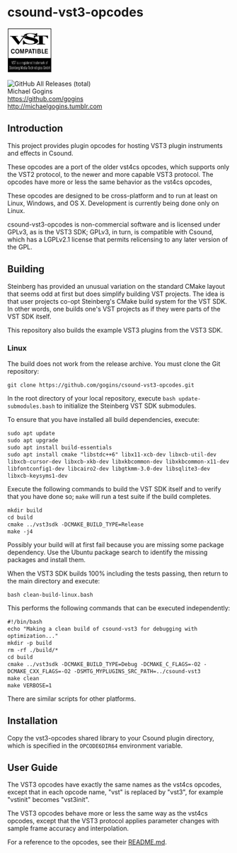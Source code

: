 # csound-vst3-opcodes

<img src="VST_Compatible_Logo_Steinberg_with_TM_negative.png" width="100" height="100" />

![GitHub All Releases (total)](https://img.shields.io/github/downloads/gogins/csound-vst3-opcodes/total.svg)<br>
Michael Gogins<br>
https://github.com/gogins<br>
http://michaelgogins.tumblr.com

## Introduction

This project provides plugin opcodes for hosting VST3 plugin instruments and 
effects in Csound.

These opcodes are a port of the older vst4cs opcodes, which supports only the 
VST2 protocol, to the newer and more capable VST3 protocol. The opcodes have 
more or less the same behavior as the vst4cs opcodes,

These opcodes are designed to be cross-platform and to run at least on Linux, 
Windows, and OS X. Development is currently being done only on Linux.

csound-vst3-opcodes is non-commercial software and is licensed under GPLv3, as 
is the VST3 SDK; GPLv3, in turn, is compatible with Csound, which has a 
LGPLv2.1 license that permits relicensing to any later version of the GPL.

## Building

Steinberg has provided an unusual variation on the standard CMake layout that 
seems odd at first but does simplify building VST projects. The idea is that 
user projects co-opt Steinberg's CMake build system for the VST SDK. In other 
words, one builds one's VST projects as if they were parts of the VST SDK 
itself.

This repository also builds the example VST3 plugins from the VST3 SDK.

### Linux

The build does not work from the release archive. You must clone the Git 
repository:
```
git clone https://github.com/gogins/csound-vst3-opcodes.git
```

In the root directory of your local repository, execute 
`bash update-submodules.bash` to initialize the Steinberg VST SDK submodules. 

To ensure that you have installed all build dependencies, execute: 
```
sudo apt update
sudo apt upgrade
sudo apt install build-essentials
sudo apt install cmake "libstdc++6" libx11-xcb-dev libxcb-util-dev libxcb-cursor-dev libxcb-xkb-dev libxkbcommon-dev libxkbcommon-x11-dev libfontconfig1-dev libcairo2-dev libgtkmm-3.0-dev libsqlite3-dev libxcb-keysyms1-dev

```
Execute the following commands to build the VST SDK itself and to verify 
that you have done so; `make` will run a test suite if the build completes.
```
mkdir build
cd build
cmake ../vst3sdk -DCMAKE_BUILD_TYPE=Release
make -j4
```
Possibly your build will at first fail because you are missing some package 
dependency. Use the Ubuntu package search to identify the missing packages and 
install them.

When the VST3 SDK builds 100% including the tests passing, then return to the 
main directory and execute:
```
bash clean-build-linux.bash
```

This performs the following commands that can be executed independently:
```
#!/bin/bash
echo "Making a clean build of csound-vst3 for debugging with optimization..."
mkdir -p build
rm -rf ./build/*
cd build
cmake ../vst3sdk -DCMAKE_BUILD_TYPE=Debug -DCMAKE_C_FLAGS=-O2 -DCMAKE_CXX_FLAGS=-O2 -DSMTG_MYPLUGINS_SRC_PATH=../csound-vst3
make clean
make VERBOSE=1
```

There are similar scripts for other platforms.

## Installation

Copy the vst3-opcodes shared library to your Csound plugin directory, which is 
specified in the `OPCODE6DIR64` environment variable.

## User Guide

The VST3 opcodes have exactly the same names as the vst4cs opcodes, except 
that in each opcode name, "vst" is replaced by "vst3", for example "vstinit" 
becomes "vst3init".

The VST3 opcodes behave more or less the same way as the vst4cs opcodes, except 
that the VST3 protocol applies parameter changes with sample frame accuracy 
and interpolation.

For a reference to the opcodes, see their [README.md](csound-vst3/vst3-opcodes/README.md).